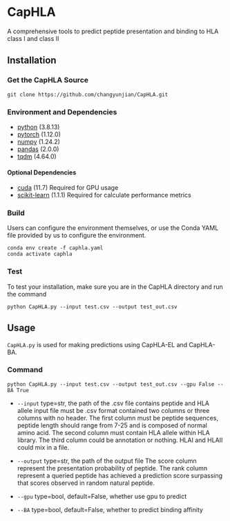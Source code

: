 # CapHLA
A comprehensive tools to predict peptide presentation and binding to HLA class I and class II

## Installation

### Get the CapHLA Source
```
git clone https://github.com/changyunjian/CapHLA.git
```
### Environment and Dependencies

* [python](https://www.python.org) (3.8.13)
* [pytorch](https://pytorch.org) (1.12.0)
* [numpy](https://numpy.org) (1.24.2)
* [pandas](https://pandas.pydata.org) (2.0.0)
* [tqdm](https://tqdm.github.io/) (4.64.0)

#### Optional Dependencies
* [cuda](https://developer.nvidia.com/cuda-downloads) (11.7)  Required for GPU usage
* [scikit-learn](https://scikit-learn.org/) (1.1.1) Required for calculate performance metrics

### Build
Users can configure the environment themselves, or use the Conda YAML file provided by us to configure the environment.
```
conda env create -f caphla.yaml
conda activate caphla
```

### Test
To test your installation, make sure you are in the CapHLA directory and run the command
```
python CapHLA.py --input test.csv --output test_out.csv
```

## Usage
`CapHLA.py` is used for making predictions using CapHLA-EL and CapHLA-BA.

### Command
```
python CapHLA.py --input test.csv --output test_out.csv --gpu False --BA True
```
* `--input` type=str, the path of the .csv file contains peptide and HLA allele
input file must be .csv format contained two columns or three columns with no header.
The first column must be peptide sequences, peptide length should range from 7-25 and is composed of normal amino acid.
The second column must contain HLA allele within HLA library.
The third column could be annotation or nothing.
HLAI and HLAII could mix in a file.

* `--output` type=str, the path of the output file
The score column represent the presentation probability of peptide. The rank column represent a queried peptide has achieved a prediction score surpassing that scores observed in random natural peptide.
* `--gpu` type=bool, default=False, whether use gpu to predict
* `--BA` type=bool, default=False, whether to predict binding affinity
